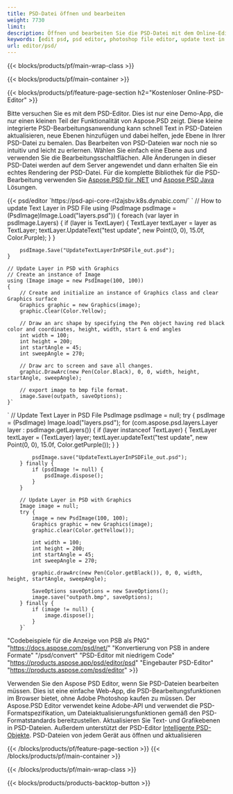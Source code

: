 ```yaml
---
title: PSD-Datei öffnen und bearbeiten
weight: 7730
limit: 
description: Öffnen und bearbeiten Sie die PSD-Datei mit dem Online-Editor
keywords: [edit psd, psd editor, photoshop file editor, update text in psd, update psd, open psd, update text in psd]
url: editor/psd/
---
```


{{< blocks/products/pf/main-wrap-class >}}

{{< blocks/products/pf/main-container >}}

{{< blocks/products/pf/feature-page-section h2="Kostenloser Online-PSD-Editor" >}}
<p>Bitte versuchen Sie es mit dem PSD-Editor. Dies ist nur eine Demo-App, die nur einen kleinen Teil der Funktionalität von Aspose.PSD zeigt. Diese kleine integrierte PSD-Bearbeitungsanwendung kann schnell Text in PSD-Dateien aktualisieren, neue Ebenen hinzufügen und dabei helfen, jede Ebene in Ihrer PSD-Datei zu bemalen. Das Bearbeiten von PSD-Dateien war noch nie so intuitiv und leicht zu erlernen. Wählen Sie einfach eine Ebene aus und verwenden Sie die Bearbeitungsschaltflächen. Alle Änderungen in dieser PSD-Datei werden auf dem Server angewendet und dann erhalten Sie ein echtes Rendering der PSD-Datei. Für die komplette Bibliothek für die PSD-Bearbeitung verwenden Sie <a href="/psd/{{< lang-code >}}net">Aspose.PSD für .NET</a> und <a href="/psd/{{< lang-code >}}java">Aspose PSD Java</a> Lösungen. </p>
{{< psd/editor `https://psd-api-core-rl2ajsbv.k8s.dynabic.com/` 
`	// How to update Text Layer in PSD File
	using (PsdImage psdImage = (PsdImage)Image.Load("layers.psd"))
  	{
		foreach (var layer in psdImage.Layers)
		{
			if (layer is TextLayer)
			{
				TextLayer textLayer = layer as TextLayer;
				textLayer.UpdateText("test update", new Point(0, 0), 15.0f, Color.Purple);
			}
		}

		psdImage.Save("UpdateTextLayerInPSDFile_out.psd");
	}
	
	// Update Layer in PSD with Graphics
	// Create an instance of Image
	using (Image image = new PsdImage(100, 100))
	{
		// Create and initialize an instance of Graphics class and clear Graphics surface
		Graphics graphic = new Graphics(image);
		graphic.Clear(Color.Yellow);

		// Draw an arc shape by specifying the Pen object having red black color and coordinates, height, width, start & end angles                 
		int width = 100;
		int height = 200;
		int startAngle = 45;
		int sweepAngle = 270;

		// Draw arc to screen and save all changes.
		graphic.DrawArc(new Pen(Color.Black), 0, 0, width, height, startAngle, sweepAngle);

		// export image to bmp file format.
		image.Save(outpath, saveOptions);
	}` 
`       // Update Text Layer in PSD File
        PsdImage psdImage = null;
        try {
            psdImage = (PsdImage) Image.load("layers.psd");
            for (com.aspose.psd.layers.Layer layer : psdImage.getLayers()) {
                if (layer instanceof TextLayer) {
                    TextLayer textLayer = (TextLayer) layer;
                    textLayer.updateText("test update", new Point(0, 0), 15.0f, Color.getPurple());
                }
            }

            psdImage.save("UpdateTextLayerInPSDFile_out.psd");
        } finally {
            if (psdImage != null) {
                psdImage.dispose();
            }
        }

        // Update Layer in PSD with Graphics
        Image image = null;
        try {
            image = new PsdImage(100, 100);
            Graphics graphic = new Graphics(image);
            graphic.clear(Color.getYellow());

            int width = 100;
            int height = 200;
            int startAngle = 45;
            int sweepAngle = 270;

            graphic.drawArc(new Pen(Color.getBlack()), 0, 0, width, height, startAngle, sweepAngle);

            SaveOptions saveOptions = new SaveOptions();
            image.save("outpath.bmp", saveOptions);
        } finally {
            if (image != null) {
                image.dispose();
            }
        }`	 
"Codebeispiele für die Anzeige von PSB als PNG"  "https://docs.aspose.com/psd/net/" 
"Konvertierung von PSB in andere Formate"  "/psd/convert" 
"PSD-Editor mit niedrigem Code" "https://products.aspose.app/psd/editor/psd" 
"Eingebauter PSD-Editor" "https://products.aspose.com/psd/editor" >}}
<p>Verwenden Sie den Aspose PSD Editor, wenn Sie PSD-Dateien bearbeiten müssen. Dies ist eine einfache Web-App, die PSD-Bearbeitungsfunktionen im Browser bietet, ohne Adobe Photoshop kaufen zu müssen. Der Aspose.PSD Editor verwendet keine Adobe-API und verwendet die PSD-Formatspezifikation, um Dateiaktualisierungsfunktionen gemäß den PSD-Formatstandards bereitzustellen. Aktualisieren Sie Text- und Grafikebenen in PSD-Dateien. Außerdem unterstützt der PSD-Editor <a href="https://reference.aspose.com/psd/net/aspose.psd.fileformats.psd.layers.smartobjects/smartobjectlayer/">Intelligente PSD-Objekte</a>. PSD-Dateien von jedem Gerät aus öffnen und aktualisieren</p>

{{< /blocks/products/pf/feature-page-section >}}
{{< /blocks/products/pf/main-container >}}


{{< /blocks/products/pf/main-wrap-class >}}

{{< blocks/products/products-backtop-button >}}

